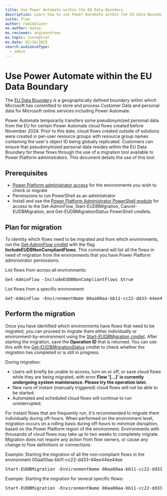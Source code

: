 ```yaml
---
title: Use Power Automate within the EU Data Boundary
description: Learn how to use Power Automate within the EU Data Boundary.
suite: flow
author: radioblazer
ms.author: matow
ms.reviewer: angieandrews
ms.topic: conceptual
ms.date: 02/10/2025
search.audienceType: 
  - admin
---
```


# Use Power Automate within the EU Data Boundary 

The [EU Data Boundary](https://learn.microsoft.com/privacy/eudb/eu-data-boundary-learn) is a geographically defined boundary within which Microsoft has committed to store and process Customer Data and personal data for Microsoft online services including Power Automate. 

Power Automate temporarily transfers some pseudonymized personal data from the EU for certain Power Automate cloud flows created before November 2024. Prior to this date, cloud flows created outside of solutions were created in per-user resource groups with resource group names containing the user's object ID being globally replicated. Customers can ensure that pseudonymized personal data resides within the EU Data Boundary for these flows through the use of a migration tool available to Power Platform administrators. This document details the use of this tool.

## Prerequisites 
* [Power Platform administrator access](https://learn.microsoft.com/power-platform/admin/use-service-admin-role-manage-tenant) for the environments you wish to check or migrate 
* Permissions to run PowerShell as an administrator
* Install and use the [Power Platform Administrator PowerShell module](https://learn.microsoft.com/power-platform/admin/powerapps-powershell) for access to the Get-AdminFlow,  Start-EUDBMigration, Cancel-EUDBMigration, and Get-EUDBMigrationStatus PowerShell cmdlets. 

## Plan for migration
To identity which flows need to be migrated and from which environments, run the [Get-AdminFlow cmdlet](https://learn.microsoft.com/powershell/module/microsoft.powerapps.administration.powershell/get-adminflow) with the flag **IncludeEUDBNonCompliantFlows**. This command will list all the flows in need of migration from the environments that you have Power Platform administrator permissions.

List flows from across all environments: 
<pre>
Get-AdminFlow -IncludeEUDBNonCompliantFlows $true
</pre>

List flows from a specific environment:

<pre>
Get-AdminFlow -EnvironmentName 00aa00aa-bb11-cc22-dd33-44ee44ee44ee -IncludeEUDBNonCompliantFlows $true
</pre>

## Perform the migration
Once you have identified which environments have flows that need to be migrated, you can proceed to migrate them either individually or environment-by-environment using the [Start-EUDBMigration cmdlet](https://learn.microsoft.com/en-us/powershell/module/microsoft.powerapps.administration.powershell/start-eudbmigration). After starting the migration, save the **Operation ID** that is returned. You can use this with the [Get-EUDBMigrationStatus](https://learn.microsoft.com/powershell/module/microsoft.powerapps.administration.powershell/get-eudbmigrationstatus) cmdlet to check whether the migration has completed or is still in progress. 

During migration: 
* Users will briefly be unable to access, turn on or off, or save cloud flows while they are being migrated, with error **Flow '[...]' is currently undergoing system maintenance. Please try the operation later.**
* New runs of instant (manually triggered) cloud flows will not be able to be started.
* Automated and scheduled cloud flows will continue to run uninterrupted.

 For instant flows that are frequently run, it's recommended to migrate them individually during off-hours. When performed on the environment level, migration occurs on a rolling basis during off-hours to minimize disruption, based on the Power Platform region of the environment. Environments with thousands of cloud flows may take up to two weeks to completely migrate. Migration does not require any action from flow owners, or cause any change to flow definitions or connections. 

Example: Starting the migration of all the non-compliant flows in the environment 00aa00aa-bb11-cc22-dd33-44ee44ee44ee

<pre>
Start-EUDBMigration -EnvironmentName 00aa00aa-bb11-cc22-dd33-44ee44ee44ee
</pre>

Example: Starting the migration for several specific flows: 

<pre>
Start-EUDBMigration -EnvironmentName 00aa00aa-bb11-cc22-dd33-44ee44ee44ee -FlowNames 00001111-aaaa-2222-bbbb-3333cccc4444,11112222-bbbb-3333-cccc-4444dddd5555,22223333-cccc-4444-dddd-5555eeee6666
</pre>


